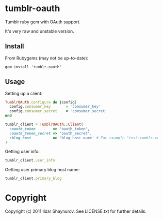 tumblr-oauth
============

Tumblr ruby gem with OAuth support.

It's very raw and unstable version.

Install
------

From Rubygems (may not be up-to-date):
```
gem install 'tumblr-oauth'
```

Usage
-----

Setting up a client:

```ruby
TumblrOAuth.configure do |config|
  config.consumer_key       = 'consumer_key'
  config.consumer_secret    = 'consumer_secret'
end

tumblr_client = TumblrOAuth::Client(
  :oauth_token        => 'oauth_token',
  :oauth_token_secret => 'oauth_secret',
  :blog_host          => 'blog_host_name' # For example "test.tumblr.com"
)
```

Getting user info:
```ruby
tumblr_client.user_info
```

Getting user primary blog host name:
```ruby
tumblr_client.primary_blog
```


Copyright
=========

Copyright (c) 2011 Ildar Shaynurov. See LICENSE.txt for
further details.

